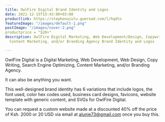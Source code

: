 ```yaml
---
title: OwlFire Digital Brand Identity and Logos
date: 2021-12-15T15:43:00+03:00
productlink: https://stephenajulu.gumroad.com/l/hqdto
featureImage: "/images/default-1.png"
postImage: "/images/cover-2.png"
productprice = "$20+"
description: OwlFire Digital Marketing, Web Development/Design, Copywriting, SEO,
  Content Marketing, and/or Branding Agency Brand Identity and Logos

---
```

OwlFire Digital is a Digital Marketing, Web Development, Web Design, Copy Writing, Search Engine Optimizing, Content Marketing, and/or Branding Agency.

It can also be anything you want.

This well-designed brand identity has 6 variations that include logos, the font used, color hex codes used, business card designs, favicons, website template with generic content, and SVGs for OwlFire Digital.

You can request a custom website made at a discounted 40% off the price of Ksh. 2000 or 20 USD via email at [alunje73@gmail.com](alunje73@gmail.com) once you buy this.
